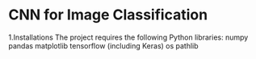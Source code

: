 # CNN for Image Classification
1.Installations
The project requires the following Python libraries:
numpy
pandas
matplotlib
tensorflow (including Keras)
os
pathlib
